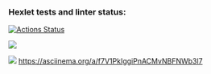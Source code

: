 ### Hexlet tests and linter status:
[![Actions Status](https://github.com/lilanastesha/frontend-project-44/actions/workflows/hexlet-check.yml/badge.svg)](https://github.com/lilanastesha/frontend-project-44/actions)
<!-- Maintainability Badge -->
<a href="https://codeclimate.com/github/lilanastesha/frontend-project-44/maintainability"><img src="https://api.codeclimate.com/v1/badges/eaa7bd682f7b4af42f7a/maintainability" /></a>
<!-- Test Coverage Badge -->
<a href="https://codeclimate.com/github/lilanastesha/frontend-project-44/test_coverage"><img src="https://api.codeclimate.com/v1/badges/eaa7bd682f7b4af42f7a/test_coverage" /></a>
https://asciinema.org/a/f7V1PkIggiPnACMvNBFNWb3l7
